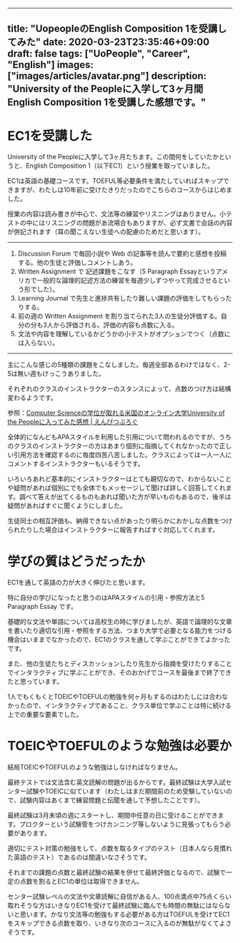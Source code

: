   ---
title: "UopeopleのEnglish Composition 1を受講してみた"
date: 2020-03-23T23:35:46+09:00
draft: false
tags: ["UoPeople", "Career", "English"]
images: ["images/articles/avatar.png"]
description: "University of the Peopleに入学して3ヶ月間English Composition 1を受講した感想です。"
---

# EC1を受講した
University of the Peopleに入学して3ヶ月たちます。この間何をしていたかというと、English Composition 1（以下EC1）という授業を取っていました。

EC1は英語の基礎コースです。TOEFUL等必要条件を満たしていればスキップできますが、わたしは10年前に受けたきりだったのでこちらのコースからはじめました。

授業の内容は読み書きが中心で、文法等の練習やリスニングはありません。小テストの中にはリスニングの問題があ流場合もありますが、必ず文書で会話の内容が併記されます（耳の聞こえない生徒への配慮のためだと思います）。

***

1. Discussion Forum で毎回小説や Web の記事等を読んで要約と感想を投稿する。他の生徒と評価しコメントしあう。
2. Written Assignment で 記述課題をこなす（5 Paragraph Essayというアメリカで一般的な論理的記述方法の練習を毎週少しずつやって完成させるという形でした）。
3. Learning Journal で先生と進捗共有したり難しい課題の評価をしてもらったりする。
4. 前の週の Written Assignment を割り当てられた3人の生徒分評価する。自分の分も3人から評価される。評価の内容も点数に入る。
5. 文法や内容を理解しているかどうかの小テストがオプションでつく（点数には入らない）。

***

主にこんな感じの5種類の課題をこなしました。毎週全部あるわけではなく、2-5は無い週もけっこうありました。

それぞれのクラスのインストラクターのスタンスによって、点数のつけ方は結構変わるようです。

参照：[Computer Scienceの学位が取れる米国のオンライン大学University of the Peopleに入ってみた感想 | えんぴつぶろぐ](https://empitsu88.hatenablog.com/entry/2020/03/23/201900#instructor%E3%81%AE%E8%B3%AA%E3%81%AB%E3%81%B0%E3%82%89%E3%81%A4%E3%81%8D%E3%81%8C%E3%81%82%E3%82%8B)

全体的になんどもAPAスタイルを利用した引用について問われるのですが、うちのクラスのインストラクターの方はあまり個別に指摘してくれなかったので正しい引用方法を確認するのに毎度四苦八苦しました。クラスによっては一人一人にコメントするインストラクターもいるそうです。

いろいろあれど基本的にインストラクターはとても親切なので、わからないことや疑問があれば個別にでも全体でもメッセージして聞けば詳しく回答してくれます。調べて答えが出てくるものもあれば聞いた方が早いものもあるので、後半は疑問があればすぐに聞くようにしました。

生徒同士の相互評価も、納得できない点があったり明らかにおかしな点数をつけられたりした場合はインストラクターに報告すればすぐ対応してくれます。

# 学びの質はどうだったか
EC1を通して英語の力が大きく伸びたと思います。

特に自分の学びになったと思うのはAPAスタイルの引用・参照方法と5 Paragraph Essay です。

基礎的な文法や単語については高校生の時に学びましたが、英語で論理的な文章を書いたり適切な引用・参照をする方法、つまり大学で必要となる能力をつける機会はいままでなかったので、EC1のクラスを通して学ぶことができてよかったです。

また、他の生徒たちとディスカッションしたり先生から指摘を受けたりすることでインタラクティブに学ぶことができ、そのおかげでコースを最後まで終了できたと思っています。

1人でもくもくとTOEICやTOEFULの勉強を何ヶ月もするのはわたしには合わなかったので、インタラクティブであること、クラス単位で学ぶことは特に続ける上での重要な要素でした。

# TOEICやTOEFULのような勉強は必要か

結局TOEICやTOEFULのような勉強はしなければなりません。

最終テストでは文法含む英文読解の問題が出るからです。最終試験は大学入試センター試験やTOEICに似ています（わたしはまだ期間前のため受験していないので、試験内容はあくまで練習問題と伝聞を通して予想したことです）。

最終試験は3月末頃の週にスタートし、期間中任意の日に受けることができます。プロクターという試験管をつけカンニング等しないように見張ってもらう必要があります。

適切にテスト対策の勉強をして、点数を取るタイプのテスト（日本人なら見慣れた英語のテスト）であるのは間違いなさそうです。

それまでの課題の点数と最終試験の結果を併せて最終評価となるので、試験で一定の点数を割るとEC1の単位は取得できません。

センター試験レベルの文法や文章読解に自信がある人、100点満点中75点くらい取れそうな方はいきなりEC1を受けて最終試験に臨んでも時間の無駄にはならないと思います。かなり文法等の勉強もする必要がある方はTOEFULを受けてEC1をスキップできる点数を取り、いきなり次のコースに入るのが無駄がなくてよさそうです。
